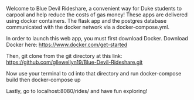 Welcome to Blue Devil Rideshare, a convenient way for Duke students to carpool and help reduce the costs of gas money! 
These apps are delivered using docker containers. The flask app and the postgres database communicated with the docker 
network via a docker-compose.yml.

In order to launch this web app, you must first download Docker.
Download Docker here: https://www.docker.com/get-started

Then, git clone from the git directory at this link: https://github.com/gllewellyn19/Blue-Devil-Rideshare.git

Now use your terminal to cd into that directory and run docker-compose build then docker-compose up

Lastly, go to localhost:8080/rides/ and have fun exploring!